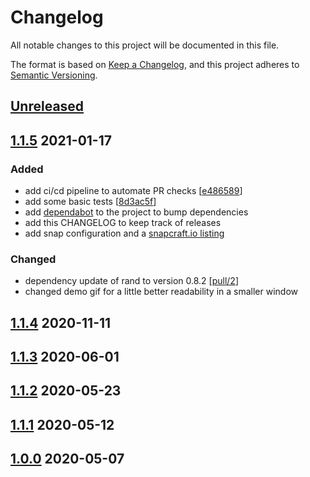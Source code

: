 # Changelog
All notable changes to this project will be documented in this file.

The format is based on [Keep a Changelog](https://keepachangelog.com/en/1.0.0/),
and this project adheres to [Semantic Versioning](https://semver.org/spec/v2.0.0.html).

## [Unreleased]

## [1.1.5] 2021-01-17
### Added
- add ci/cd pipeline to automate PR checks [[e486589](https://github.com/sassman/ssd-benchmark-rs/commit/e4865890fd55936eaf9e2bddb39a5276185a9c99)]
- add some basic tests [[8d3ac5f](https://github.com/sassman/ssd-benchmark-rs/commit/8d3ac5f4dcb8b39b8a033759930b2e8a5d848144)]
- add [dependabot](https://app.dependabot.com/) to the project to bump dependencies 
- add this CHANGELOG to keep track of releases
- add snap configuration and a [snapcraft.io listing](https://snapcraft.io/ssd-benchmark)
### Changed
- dependency update of rand to version 0.8.2 [[pull/2](https://github.com/sassman/ssd-benchmark-rs/pull/2)]
- changed demo gif for a little better readability in a smaller window

## [1.1.4] 2020-11-11
## [1.1.3] 2020-06-01
## [1.1.2] 2020-05-23
## [1.1.1] 2020-05-12
## [1.0.0] 2020-05-07

[Unreleased]: https://github.com/sassman/ssd-benchmark-rs/compare/v1.1.5...HEAD
[1.1.5]: https://github.com/sassman/ssd-benchmark-rs/compare/v1.1.5...v1.1.4
[1.1.4]: https://github.com/sassman/ssd-benchmark-rs/compare/v1.1.4...v1.1.3
[1.1.3]: https://github.com/sassman/ssd-benchmark-rs/compare/v1.1.3...v1.1.4
[1.1.2]: https://github.com/sassman/ssd-benchmark-rs/compare/v1.1.2...v1.1.3
[1.1.1]: https://github.com/sassman/ssd-benchmark-rs/compare/v1.1.1...v1.1.0
[1.0.0]: https://github.com/sassman/ssd-benchmark-rs/compare/v1.1.0...v1.0.0
